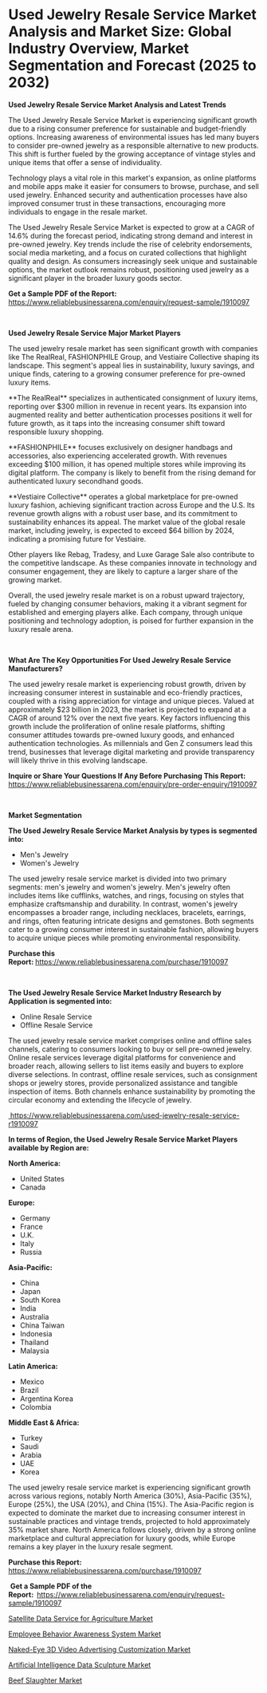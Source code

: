 <p><h1>Used Jewelry Resale Service Market Analysis and Market Size: Global Industry Overview, Market Segmentation and Forecast (2025 to 2032)</h1></p><p><strong>Used Jewelry Resale Service Market Analysis and Latest Trends</strong></p>
<p><p>The Used Jewelry Resale Service Market is experiencing significant growth due to a rising consumer preference for sustainable and budget-friendly options. Increasing awareness of environmental issues has led many buyers to consider pre-owned jewelry as a responsible alternative to new products. This shift is further fueled by the growing acceptance of vintage styles and unique items that offer a sense of individuality.</p><p>Technology plays a vital role in this market's expansion, as online platforms and mobile apps make it easier for consumers to browse, purchase, and sell used jewelry. Enhanced security and authentication processes have also improved consumer trust in these transactions, encouraging more individuals to engage in the resale market.</p><p>The Used Jewelry Resale Service Market is expected to grow at a CAGR of 14.6% during the forecast period, indicating strong demand and interest in pre-owned jewelry. Key trends include the rise of celebrity endorsements, social media marketing, and a focus on curated collections that highlight quality and design. As consumers increasingly seek unique and sustainable options, the market outlook remains robust, positioning used jewelry as a significant player in the broader luxury goods sector.</p></p>
<p><strong>Get a Sample PDF of the Report:&nbsp;</strong> <a href="https://www.reliablebusinessarena.com/enquiry/request-sample/1910097?utm_campaign=2887&utm_medium=2&utm_source=Github&utm_content=ia&utm_term=11032025&utm_id=used-jewelry-resale-service">https://www.reliablebusinessarena.com/enquiry/request-sample/1910097</a></p>
<p>&nbsp;</p>
<p><strong>Used Jewelry Resale Service Major Market Players</strong></p>
<p><p>The used jewelry resale market has seen significant growth with companies like The RealReal, FASHIONPHILE Group, and Vestiaire Collective shaping its landscape. This segment's appeal lies in sustainability, luxury savings, and unique finds, catering to a growing consumer preference for pre-owned luxury items.</p><p>**The RealReal** specializes in authenticated consignment of luxury items, reporting over $300 million in revenue in recent years. Its expansion into augmented reality and better authentication processes positions it well for future growth, as it taps into the increasing consumer shift toward responsible luxury shopping.</p><p>**FASHIONPHILE** focuses exclusively on designer handbags and accessories, also experiencing accelerated growth. With revenues exceeding $100 million, it has opened multiple stores while improving its digital platform. The company is likely to benefit from the rising demand for authenticated luxury secondhand goods.</p><p>**Vestiaire Collective** operates a global marketplace for pre-owned luxury fashion, achieving significant traction across Europe and the U.S. Its revenue growth aligns with a robust user base, and its commitment to sustainability enhances its appeal. The market value of the global resale market, including jewelry, is expected to exceed $64 billion by 2024, indicating a promising future for Vestiaire.</p><p>Other players like Rebag, Tradesy, and Luxe Garage Sale also contribute to the competitive landscape. As these companies innovate in technology and consumer engagement, they are likely to capture a larger share of the growing market. </p><p>Overall, the used jewelry resale market is on a robust upward trajectory, fueled by changing consumer behaviors, making it a vibrant segment for established and emerging players alike. Each company, through unique positioning and technology adoption, is poised for further expansion in the luxury resale arena.</p></p>
<p>&nbsp;</p>
<p><strong>What Are The Key Opportunities For Used Jewelry Resale Service Manufacturers?</strong></p>
<p><p>The used jewelry resale market is experiencing robust growth, driven by increasing consumer interest in sustainable and eco-friendly practices, coupled with a rising appreciation for vintage and unique pieces. Valued at approximately $23 billion in 2023, the market is projected to expand at a CAGR of around 12% over the next five years. Key factors influencing this growth include the proliferation of online resale platforms, shifting consumer attitudes towards pre-owned luxury goods, and enhanced authentication technologies. As millennials and Gen Z consumers lead this trend, businesses that leverage digital marketing and provide transparency will likely thrive in this evolving landscape.</p></p>
<p><strong>Inquire or Share Your Questions If Any Before Purchasing This Report:</strong> <a href="https://www.reliablebusinessarena.com/enquiry/pre-order-enquiry/1910097?utm_campaign=2887&utm_medium=2&utm_source=Github&utm_content=ia&utm_term=11032025&utm_id=used-jewelry-resale-service">https://www.reliablebusinessarena.com/enquiry/pre-order-enquiry/1910097</a></p>
<p>&nbsp;</p>
<p><strong>Market Segmentation</strong></p>
<p><strong>The Used Jewelry Resale Service Market Analysis by types is segmented into:</strong></p>
<p><ul><li>Men's Jewelry</li><li>Women's Jewelry</li></ul></p>
<p><p>The used jewelry resale service market is divided into two primary segments: men's jewelry and women's jewelry. Men's jewelry often includes items like cufflinks, watches, and rings, focusing on styles that emphasize craftsmanship and durability. In contrast, women's jewelry encompasses a broader range, including necklaces, bracelets, earrings, and rings, often featuring intricate designs and gemstones. Both segments cater to a growing consumer interest in sustainable fashion, allowing buyers to acquire unique pieces while promoting environmental responsibility.</p></p>
<p><strong>Purchase this Report:&nbsp;</strong><a href="https://www.reliablebusinessarena.com/purchase/1910097?utm_campaign=2887&utm_medium=2&utm_source=Github&utm_content=ia&utm_term=11032025&utm_id=used-jewelry-resale-service">https://www.reliablebusinessarena.com/purchase/1910097</a></p>
<p>&nbsp;</p>
<p><strong>The Used Jewelry Resale Service Market Industry Research by Application is segmented into:</strong></p>
<p><ul><li>Online Resale Service</li><li>Offline Resale Service</li></ul></p>
<p><p>The used jewelry resale service market comprises online and offline sales channels, catering to consumers looking to buy or sell pre-owned jewelry. Online resale services leverage digital platforms for convenience and broader reach, allowing sellers to list items easily and buyers to explore diverse selections. In contrast, offline resale services, such as consignment shops or jewelry stores, provide personalized assistance and tangible inspection of items. Both channels enhance sustainability by promoting the circular economy and extending the lifecycle of jewelry.</p></p>
<p><a href="https://www.reliablebusinessarena.com/used-jewelry-resale-service-r1910097?utm_campaign=2887&utm_medium=2&utm_source=Github&utm_content=ia&utm_term=11032025&utm_id=used-jewelry-resale-service">&nbsp;https://www.reliablebusinessarena.com/used-jewelry-resale-service-r1910097</a></p>
<p><strong>In terms of Region, the Used Jewelry Resale Service Market Players available by Region are:</strong></p>
<p>
    <p> <strong> North America: </strong>
        <ul>
            <li>United States</li>
            <li>Canada</li>
        </ul>
        </p> 
    <p> <strong> Europe: </strong>
        <ul>
            <li>Germany</li>
            <li>France</li>
            <li>U.K.</li>
            <li>Italy</li>
            <li>Russia</li>
        </ul>
        </p> 
    <p> <strong> Asia-Pacific: </strong>
        <ul>
            <li>China</li>
            <li>Japan</li>
            <li>South Korea</li>
            <li>India</li>
            <li>Australia</li>
            <li>China Taiwan</li>
            <li>Indonesia</li>
            <li>Thailand</li>
            <li>Malaysia</li>
        </ul>
        </p> 
    <p> <strong> Latin America: </strong>
        <ul>
            <li>Mexico</li>
            <li>Brazil</li>
            <li>Argentina Korea</li>
            <li>Colombia</li>
        </ul>
        </p> 
    <p> <strong> Middle East & Africa: </strong>
        <ul>
            <li>Turkey</li>
            <li>Saudi</li>
            <li>Arabia</li>
            <li>UAE</li>
            <li>Korea</li>
        </ul>
    </p>
    </p>
<p><p>The used jewelry resale service market is experiencing significant growth across various regions, notably North America (30%), Asia-Pacific (35%), Europe (25%), the USA (20%), and China (15%). The Asia-Pacific region is expected to dominate the market due to increasing consumer interest in sustainable practices and vintage trends, projected to hold approximately 35% market share. North America follows closely, driven by a strong online marketplace and cultural appreciation for luxury goods, while Europe remains a key player in the luxury resale segment.</p></p>
<p><strong>Purchase this Report: </strong><a href="https://www.reliablebusinessarena.com/purchase/1910097?utm_campaign=2887&utm_medium=2&utm_source=Github&utm_content=ia&utm_term=11032025&utm_id=used-jewelry-resale-service">https://www.reliablebusinessarena.com/purchase/1910097</a></p>
<p>&nbsp;<strong>Get a Sample PDF of the Report:&nbsp;&nbsp;</strong><a href="https://www.reliablebusinessarena.com/enquiry/request-sample/1910097?utm_campaign=2887&utm_medium=2&utm_source=Github&utm_content=ia&utm_term=11032025&utm_id=used-jewelry-resale-service">https://www.reliablebusinessarena.com/enquiry/request-sample/1910097</a></p>
<p><strong></strong></p>
<p><p><a href="https://github.com/yepezkommakp/Market-Research-Report-List-1/blob/main/satellite-data-service-for-agriculture-market.md?utm_campaign=2887&utm_medium=2&utm_source=Github&utm_content=ia&utm_term=11032025&utm_id=used-jewelry-resale-service">Satellite Data Service for Agriculture Market</a></p><p><a href="https://github.com/warshatulang0/Market-Research-Report-List-1/blob/main/employee-behavior-awareness-system-market.md?utm_campaign=2887&utm_medium=2&utm_source=Github&utm_content=ia&utm_term=11032025&utm_id=used-jewelry-resale-service">Employee Behavior Awareness System Market</a></p><p><a href="https://github.com/kolffmaris58/Market-Research-Report-List-1/blob/main/naked-eye-3d-video-advertising-customization-market.md?utm_campaign=2887&utm_medium=2&utm_source=Github&utm_content=ia&utm_term=11032025&utm_id=used-jewelry-resale-service">Naked-Eye 3D Video Advertising Customization Market</a></p><p><a href="https://github.com/kryshaprilbb/Market-Research-Report-List-1/blob/main/artificial-intelligence-data-sculpture-market.md?utm_campaign=2887&utm_medium=2&utm_source=Github&utm_content=ia&utm_term=11032025&utm_id=used-jewelry-resale-service">Artificial Intelligence Data Sculpture Market</a></p><p><a href="https://github.com/syiqvanyo/Market-Research-Report-List-1/blob/main/beef-slaughter-market.md?utm_campaign=2887&utm_medium=2&utm_source=Github&utm_content=ia&utm_term=11032025&utm_id=used-jewelry-resale-service">Beef Slaughter Market</a></p></p>